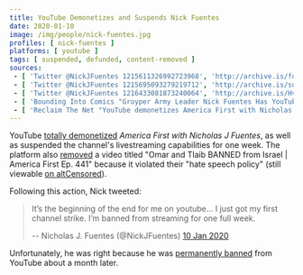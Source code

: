 ```yaml
---
title: YouTube Demonetizes and Suspends Nick Fuentes
date: 2020-01-10
image: /img/people/nick-fuentes.jpg
profiles: [ nick-fuentes ]
platforms: [ youtube ]
tags: [ suspended, defunded, content-removed ]
sources:
 - [ 'Twitter @NickJFuentes 1215611326992723968', 'http://archive.is/fdoPM' ]
 - [ 'Twitter @NickJFuentes 1215695093279219712', 'http://archive.is/su2nx' ]
 - [ 'Twitter @NickJFuentes 1216433081873240064', 'http://archive.is/HvTje' ]
 - [ 'Bounding Into Comics "Groyper Army Leader Nick Fuentes Has YouTube Channel Temporarily Demonetized and Receives One Week Streaming Ban" by Spencer Baculi (14 Jan 2020)', 'http://archive.is/Jal0u' ]
 - [ 'Reclaim The Net "YouTube demonetizes America First with Nicholas J. Fuentes channel for “hate speech"" by Tom Parker (10 Jan 2020)', 'http://archive.is/iIkAg' ]
---
```


YouTube [totally demonetized](demonetization-notice.jpg) _America First with
Nicholas J Fuentes_, as well as suspended the channel's livestreaming
capabilities for one week. The platform also [removed](video-removal.jpg) a
video titled "Omar and Tlaib BANNED from Israel | America First Ep. 441"
because it violated their "hate speech policy" (still viewable [on
altCensored](https://altcensored.com/watch?v=NLXw3KrjZ6M)).

Following this action, Nick tweeted:
> It’s the beginning of the end for me on youtube... I just got my first
> channel strike. I’m banned from streaming for one full week.
>
> -- Nicholas J. Fuentes (@NickJFuentes) [10 Jan 2020](http://archive.is/fdoPM)

Unfortunately, he was right because he was [permanently
banned](/events/youtube-bans-nick-fuentes/) from YouTube about a month later.
